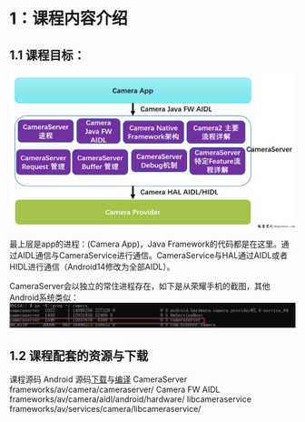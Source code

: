 # 1：课程内容介绍

## 1.1 课程目标：

![image.png](../assets/1706531806517-image.png?r=51897b58844f053e4cbe927eefb35879)

最上层是app的进程：(Camera App)，Java Framework的代码都是在这里。通过AIDL通信与CameraService进行通信。CameraService与HAL通过AIDL或者HIDL进行通信（Android14修改为全部AIDL）。

CameraServer会以独立的常住进程存在，如下是从荣耀手机的截图，其他Android系统类似：![image.png](../assets/1706532059096-image.png?r=51897b58844f053e4cbe927eefb35879)

## 1.2 课程配套的资源与下载

课程源码
Android 源码[下载](https://deepinout.com/android-camera-performance-analysis/android-camera-performance-analysis-download-aosp-sourcecode.html)与[编译]()
CameraServer
frameworks/av/camera/cameraserver/
Camera FW AIDL
frameworks/av/camera/aidl/android/hardware/
libcameraservice
frameworks/av/services/camera/libcameraservice/
